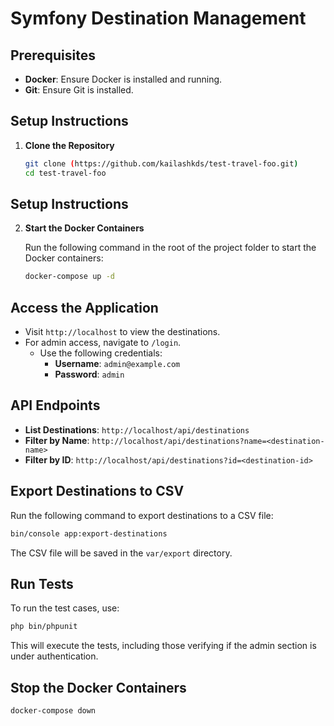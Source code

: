 # Symfony Destination Management

## Prerequisites

- **Docker**: Ensure Docker is installed and running.
- **Git**: Ensure Git is installed.

## Setup Instructions

1. **Clone the Repository**

   ```bash
   git clone (https://github.com/kailashkds/test-travel-foo.git)
   cd test-travel-foo
    ```
## Setup Instructions

2. **Start the Docker Containers**

   Run the following command in the root of the project folder to start the Docker containers:

   ```bash
   docker-compose up -d
   ```
## Access the Application

- Visit `http://localhost` to view the destinations.
- For admin access, navigate to `/login`.
    - Use the following credentials:
        - **Username**: `admin@example.com`
        - **Password**: `admin`
## API Endpoints

- **List Destinations**: `http://localhost/api/destinations`
- **Filter by Name**: `http://localhost/api/destinations?name=<destination-name>`
- **Filter by ID**: `http://localhost/api/destinations?id=<destination-id>`

## Export Destinations to CSV

Run the following command to export destinations to a CSV file:

```bash
bin/console app:export-destinations
```
The CSV file will be saved in the `var/export` directory.

## Run Tests

To run the test cases, use:

```bash
php bin/phpunit
```
This will execute the tests, including those verifying if the admin section is under authentication.

## Stop the Docker Containers
```bash
docker-compose down
```
